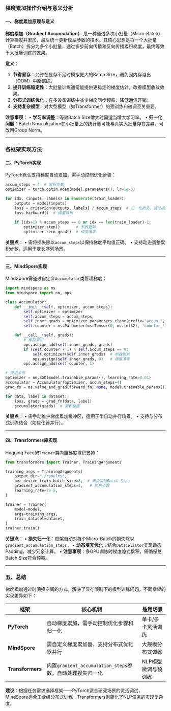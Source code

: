 
### 梯度累加操作介绍与意义分析

#### 一、梯度累加原理与意义
**梯度累加（Gradient Accumulation）** 是一种通过多次小批量（Micro-Batch）计算梯度并累加，最后统一更新模型参数的技术。其核心思想是将一个大批量（Batch）拆分为多个小批量，通过多步前向传播和反向传播累积梯度，最终等效于大批量训练的效果。

**意义**：
1. **节省显存**：允许在显存不足时模拟更大的Batch Size，避免因内存溢出（OOM）中断训练。
2. **提升训练稳定性**：大批量训练通常能提供更稳定的梯度估计，改善模型收敛效果。
3. **分布式训练优化**：在多设备训练中减少梯度同步频率，降低通信开销。
4. **支持复杂模型**：对大型模型（如Transformer）的预训练和微调至关重要。

**注意事项**：
• **学习率调整**：等效Batch Size增大时需适当增大学习率。
• **归一化问题**：Batch Normalization在小批量上的统计量可能与真实大批量存在差异，可改用Group Norm。

---

### 各框架实现方法

#### 二、PyTorch实现
PyTorch默认支持梯度自动累加，需手动控制优化步骤：
```python
accum_steps = 4  # 累积步数
optimizer = torch.optim.Adam(model.parameters(), lr=1e-3)

for idx, (inputs, labels) in enumerate(train_loader):
    outputs = model(inputs)
    loss = criterion(outputs, labels) / accum_steps  # 归一化损失，通过损失均值来实现梯度的平均
    loss.backward()  # 梯度累积
    
    if (idx+1) % accum_steps == 0 or idx == len(train_loader)-1:
        optimizer.step()       # 参数更新
        optimizer.zero_grad()  # 梯度清零
```
**关键点**：
• 需将损失除以`accum_steps`以保持梯度平均值正确。
• 支持动态调整累积步数，适用于变长序列场景。

---

#### 三、MindSpore实现
MindSpore需通过自定义`Accumulator`类管理梯度：
```python
import mindspore as ms
from mindspore import nn, ops

class Accumulator:
    def __init__(self, optimizer, accum_steps):
        self.optimizer = optimizer
        self.accum_steps = accum_steps
        self.inner_grads = optimizer.parameters.clone(prefix="accum_", init='zeros')
        self.counter = ms.Parameter(ms.Tensor(0, ms.int32), 'counter_')

    def __call__(self, grads):
        # 梯度累加
        ops.assign_add(self.inner_grads, grads)
        if (self.counter + 1) % self.accum_steps == 0:
            self.optimizer(self.inner_grads)  # 参数更新
            ops.assign(self.inner_grads, 0)   # 梯度清零
        ops.assign_add(self.counter, 1)

# 使用示例
optimizer = nn.SGD(model.trainable_params(), learning_rate=0.01)
accumulator = Accumulator(optimizer, accum_steps=4)
grad_fn = ms.value_and_grad(forward_fn, None, model.trainable_params())

for data, label in dataset:
    loss, grads = grad_fn(data, label)
    accumulator(grads)  # 累积梯度
```
**关键点**：
• 需手动维护梯度累加缓冲区，适用于半自动并行场景。
• 支持与分布式训练结合（如优化器并行）。

---

#### 四、Transformers库实现
Hugging Face的`Trainer`类内置梯度累积支持：
```python
from transformers import Trainer, TrainingArguments

training_args = TrainingArguments(
    output_dir='./results',
    per_device_train_batch_size=8,  # 单步实际Batch Size
    gradient_accumulation_steps=4,   # 累积步数
    learning_rate=2e-5,
)

trainer = Trainer(
    model=model,
    args=training_args,
    train_dataset=dataset,
)
trainer.train()
```
**关键点**：
• **损失归一化**：框架自动对每个Micro-Batch的损失除以`gradient_accumulation_steps`。
• **动态填充优化**：结合`DataCollator`实现动态Padding，减少冗余计算。
• **注意事项**：多GPU训练时梯度隐式累积，需确保总Batch Size符合预期。

---

### 五、总结
梯度累加通过时间换空间的方式，解决了显存限制下的模型训练问题。不同框架的实现差异如下：

| 框架             | 核心机制                                                  | 适用场景            |
| ---------------- | --------------------------------------------------------- | ------------------- |
| **PyTorch**      | 自动梯度累加，需手动控制优化步骤和归一化                  | 单卡/多卡灵活训练   |
| **MindSpore**    | 需自定义梯度累加器，支持分布式优化器并行                  | 大规模分布式训练    |
| **Transformers** | 内置`gradient_accumulation_steps`参数，自动处理损失归一化 | NLP模型微调与预训练 |

**建议**：根据任务需求选择框架——PyTorch适合研究场景的灵活调试，MindSpore适合工业级分布式训练，Transformers则简化了NLP任务的实现复杂度。